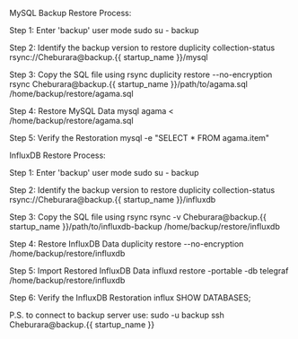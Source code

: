 MySQL Backup Restore Process:

Step 1: Enter 'backup' user mode
sudo su - backup

Step 2: Identify the backup version to restore
duplicity collection-status rsync://Cheburara@backup.{{ startup_name }}/mysql

Step 3: Copy the SQL file using rsync
duplicity restore --no-encryption rsync Cheburara@backup.{{ startup_name }}/path/to/agama.sql /home/backup/restore/agama.sql

Step 4: Restore MySQL Data
mysql agama < /home/backup/restore/agama.sql

Step 5: Verify the Restoration
mysql -e "SELECT * FROM agama.item"



InfluxDB Restore Process:

Step 1: Enter 'backup' user mode
sudo su - backup

Step 2: Identify the backup version to restore
duplicity collection-status rsync://Cheburara@backup.{{ startup_name }}/influxdb

Step 3: Copy the SQL file using rsync
rsync -v Cheburara@backup.{{ startup_name }}/path/to/influxdb-backup /home/backup/restore/influxdb

Step 4: Restore InfluxDB Data
duplicity restore --no-encryption /home/backup/restore/influxdb

Step 5: Import Restored InfluxDB Data
influxd restore -portable -db telegraf /home/backup/restore/influxdb

Step 6: Verify the InfluxDB Restoration
influx
SHOW DATABASES;


P.S. to connect to backup server use: sudo -u backup ssh Cheburara@backup.{{ startup_name }}


